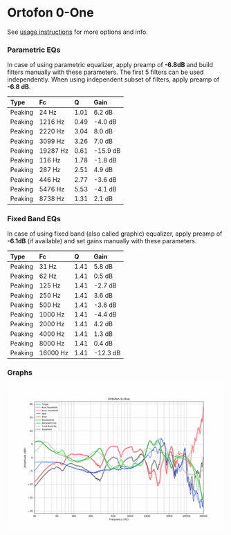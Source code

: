 # Ortofon 0-One
See [usage instructions](https://github.com/jaakkopasanen/AutoEq#usage) for more options and info.

### Parametric EQs
In case of using parametric equalizer, apply preamp of **-6.8dB** and build filters manually
with these parameters. The first 5 filters can be used independently.
When using independent subset of filters, apply preamp of **-6.8 dB**.

| Type    | Fc       |    Q | Gain     |
|:--------|:---------|:-----|:---------|
| Peaking | 24 Hz    | 1.01 | 6.2 dB   |
| Peaking | 1216 Hz  | 0.49 | -4.0 dB  |
| Peaking | 2220 Hz  | 3.04 | 8.0 dB   |
| Peaking | 3099 Hz  | 3.26 | 7.0 dB   |
| Peaking | 19287 Hz | 0.61 | -15.9 dB |
| Peaking | 116 Hz   | 1.78 | -1.8 dB  |
| Peaking | 287 Hz   | 2.51 | 4.9 dB   |
| Peaking | 446 Hz   | 2.77 | -3.6 dB  |
| Peaking | 5476 Hz  | 5.53 | -4.1 dB  |
| Peaking | 8738 Hz  | 1.31 | 2.1 dB   |

### Fixed Band EQs
In case of using fixed band (also called graphic) equalizer, apply preamp of **-6.1dB**
(if available) and set gains manually with these parameters.

| Type    | Fc       |    Q | Gain     |
|:--------|:---------|:-----|:---------|
| Peaking | 31 Hz    | 1.41 | 5.8 dB   |
| Peaking | 62 Hz    | 1.41 | 0.5 dB   |
| Peaking | 125 Hz   | 1.41 | -2.7 dB  |
| Peaking | 250 Hz   | 1.41 | 3.6 dB   |
| Peaking | 500 Hz   | 1.41 | -3.6 dB  |
| Peaking | 1000 Hz  | 1.41 | -4.4 dB  |
| Peaking | 2000 Hz  | 1.41 | 4.2 dB   |
| Peaking | 4000 Hz  | 1.41 | 1.3 dB   |
| Peaking | 8000 Hz  | 1.41 | 0.4 dB   |
| Peaking | 16000 Hz | 1.41 | -12.3 dB |

### Graphs
![](./Ortofon%200-One.png)